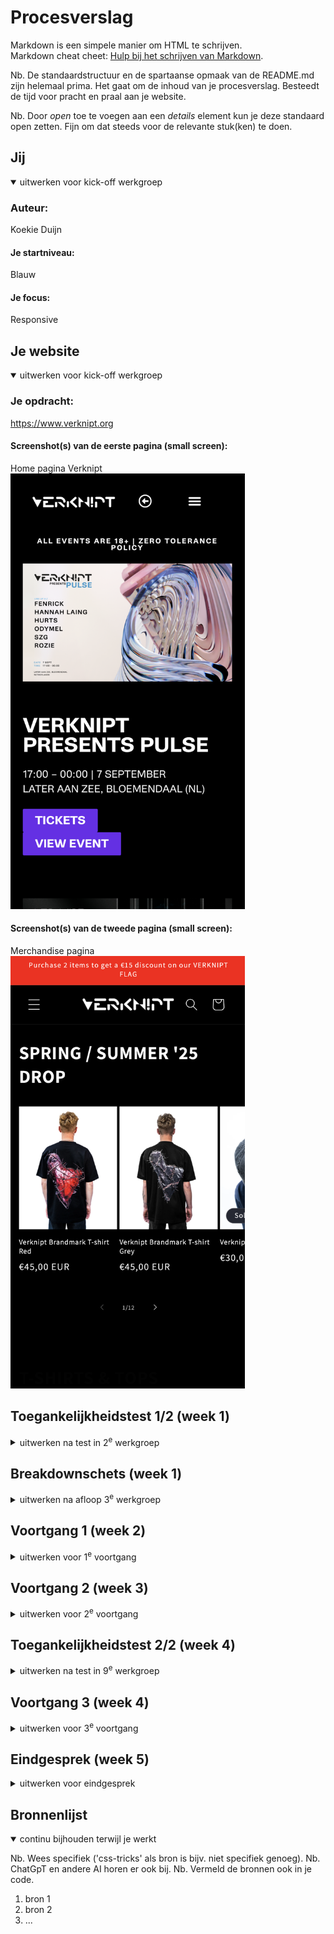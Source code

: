 # Procesverslag
Markdown is een simpele manier om HTML te schrijven.  
Markdown cheat cheet: [Hulp bij het schrijven van Markdown](https://github.com/adam-p/markdown-here/wiki/Markdown-Cheatsheet).

Nb. De standaardstructuur en de spartaanse opmaak van de README.md zijn helemaal prima. Het gaat om de inhoud van je procesverslag. Besteedt de tijd voor pracht en praal aan je website.

Nb. Door *open* toe te voegen aan een *details* element kun je deze standaard open zetten. Fijn om dat steeds voor de relevante stuk(ken) te doen.





## Jij

<details open>
  <summary>uitwerken voor kick-off werkgroep</summary>

  ### Auteur:
  Koekie Duijn

  #### Je startniveau:
  Blauw

  #### Je focus:
  Responsive
 
</details>





## Je website

<details open>
  <summary>uitwerken voor kick-off werkgroep</summary>

  ### Je opdracht:
  https://www.verknipt.org

  #### Screenshot(s) van de eerste pagina (small screen): 
  Home pagina Verknipt  
  <img src="/readme-images/verknipt_pagina1.png" width="375px" alt="Afbeelding van de website verknipt home pagina">
  

  #### Screenshot(s) van de tweede pagina (small screen):
  Merchandise pagina
  <img src="/readme-images/verknip1_pagina2.png" width="375px" alt="Afbeelding van de website verknipt Merchandise pagina ">
 
</details>



## Toegankelijkheidstest 1/2 (week 1)

<details>
  <summary>uitwerken na test in 2<sup>e</sup> werkgroep</summary>

  ### Bevindingen
  - alle knoppen hebben paarse kleur
  - Heel veel rode validate
  - kan niet alle knoppen navigeren met tab
  - geen hover
  - geen h1 
  - alleen maar h2 
  - er staat de tekst in een afbeelding 
  - kon niet testen met media om dat er geen video of animatie zijn
  - geen focus states
  - geen darkmode
  - website gebruikt geen :selection colors
</details>



## Breakdownschets (week 1)

<details>
  <summary>uitwerken na afloop 3<sup>e</sup> werkgroep</summary>

  ### de hele pagina: 
  <img src="/readme-images/bd_1.png" width="375px" alt="breakdown van de hele pagina1">
  <img src="/readme-images/bd_2.png" width="375px" alt="breakdown van de hele pagina2">

  ### dynamisch deel (afbeelingen die naar links en rechts kunnen. Ze zijn ook links naar andere pagina): 
  <img src="/readme-images/bd_3.png" width="375px" alt="afbeelingen die naar links en rechts kunnen">


</details>





## Voortgang 1 (week 2)

<details>
  <summary>uitwerken voor 1<sup>e</sup> voortgang</summary>

  ### Stand van zaken
  Wat ik lastig vond was dat ik niet veel Engelse woorden die om een code te schrijven. Ik moest veel opzoeken totdat het werkt. Voor mijn voortganggesprek heb ik alleen een begin van mijn gekozen website omdat ik vooral bezig met oefeningen was. Wat ik moeilijk vond aan mijn gekozen webstie is de hamburger manu. Daarnaast vond ik het zo raar dat de afbeeldingen van mijn live versie niet werkt terwijl de offline versie wel werkt.
<img src="/readme-images/voor_voortgang1.png" width="375px" alt="website offline">
<img src="/readme-images/voor_voortgang2.png" width="375px" alt="website online">
  ### Agenda voor meeting
  samen met je groepje opstellen

  | Diego          | Sherena            | Koekie       | 
  | ---            | ---                | ---          |
  | dit bespreken  | en dit             | en ik dit    | 
  | en dat ook nog | dit als er tijd is | nog een punt | 
  | ...            | ...                | ...          | 


  ### Verslag van meeting
  hier na afloop snel de uitkomsten van de meeting vastleggen

  - punt 1
  - punt 2
  - nog een punt
  - ...

</details>





## Voortgang 2 (week 3)

<details>
  <summary>uitwerken voor 2<sup>e</sup> voortgang</summary>

  ### Stand van zaken
  Wat goed ging was het hamburgermenu. Ik heb het beter gemaakt dan de originele website omdat de navigatie in mijn hamburgermenu groter is op het mobiele scherm. Dat maakt de site ook beter toegankelijk voor mensen die moeite hebben met het bewegen van hun handen. Wat ik lastig vond was de grid op brede schermen. Door de oefening opnieuw te bekijken is het me toch gelukt om een mooie website te maken. Ik vond het superleuk om hiermee bezig te zijn en ik merk dat ik het vak echt steeds leuker begin te vinden!


  ### Agenda voor meeting
  samen met je groepje opstellen

  | student 1      | student 2          | student 3    | student 4        |
  | ---            | ---                | ---          | ---              |
  | dit bespreken  | en dit             | en ik dit    | en dan ik dat    |
  | en dat ook nog | dit als er tijd is | nog een punt | dit wil ik zeker |
  | ...            | ...                | ...          | ...              |


  ### Verslag van meeting
  hier na afloop snel de uitkomsten van de meeting vastleggen

  - punt 1
  - punt 2
  - nog een punt
- ...

</details>





## Toegankelijkheidstest 2/2 (week 4)

<details>
  <summary>uitwerken na test in 9<sup>e</sup> werkgroep</summary>

  ### Bevindingen
  Lijst met je bevindingen die in de test naar voren kwamen (geef ook aan wat er verbeterd is):

</details>





## Voortgang 3 (week 4)

<details>
  <summary>uitwerken voor 3<sup>e</sup> voortgang</summary>

  ### Stand van zaken
  hier dit ging goed & dit was lastig (neem ook screenshots op van delen van je website en code)


  ### Agenda voor meeting
  samen met je groepje opstellen

  | student 1      | student 2          | student 3    | student 4        |
  | ---            | ---                | ---          | ---              |
  | dit bespreken  | en dit             | en ik dit    | en dan ik dat    |
  | en dat ook nog | dit als er tijd is | nog een punt | dit wil ik zeker |
  | ...            | ...                | ...          | ...              |


  ### Verslag van meeting
  hier na afloop snel de uitkomsten van de meeting vastleggen

  - punt 1
  - punt 2
  - nog een punt
  - ...

</details>





## Eindgesprek (week 5)

<details>
  <summary>uitwerken voor eindgesprek</summary>

  ### Je uitkomst - karakteristiek screenshots:
  <img src="readme-images/dummy-plaatje.jpg" width="375px" alt="uitomst opdracht 1">


  ### Dit ging goed/Heb ik geleerd: 
  Korte omschrijving met plaatjes

  <img src="readme-images/dummy-plaatje.jpg" width="375px" alt="top">


  ### Dit was lastig/Is niet gelukt:
  Korte omschrijving met plaatjes

  <img src="readme-images/dummy-plaatje.jpg" width="375px" alt="bummer">
</details>





## Bronnenlijst

<details open>
  <summary>continu bijhouden terwijl je werkt</summary>

  Nb. Wees specifiek ('css-tricks' als bron is bijv. niet specifiek genoeg). 
  Nb. ChatGpT en andere AI horen er ook bij.
  Nb. Vermeld de bronnen ook in je code.

  1. bron 1
  2. bron 2
  3. ...

</details>
